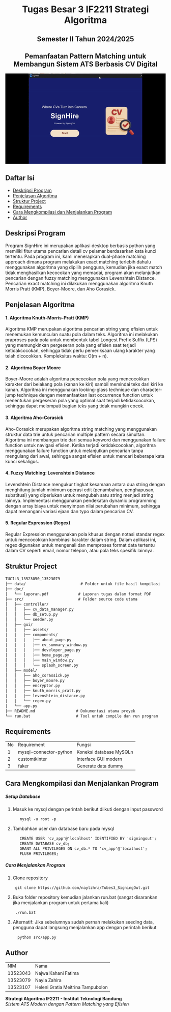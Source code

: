 <h1 align="center"> Tugas Besar 3 IF2211 Strategi Algoritma </h1>
<h2 align="center">Semester II Tahun 2024/2025</h2>
<h2 align="center">  Pemanfaatan Pattern Matching untuk Membangun Sistem ATS Berbasis CV Digital </h2>

<p align="center">
  <img src="doc/signhere.gif" alt="RushHourSolver"/>
</p>

## Daftar Isi
- [Deskripsi Program](#deskripsi-program)
- [Penjelasan Algoritma](#penjelasan-algoritma)
- [Struktur Project](#Struktur-Project)
- [Requirements](#requirements)
- [Cara Mengkompilasi dan Menjalankan Program](#Cara-Mengkompilasi-dan-Menjalankan-Program)
- [Author](#author)

## Deskripsi Program
Program SignHire ini merupakan aplikasi desktop berbasis python yang memiliki fitur utama pencarian detail cv pelamar berdasarkan kata kunci tertentu. Pada program ini, kami menerapkan dual-phase matching approach dimana program melakukan exact matching terlebih dahulu menggunakan algoritma yang dipilih pengguna, kemudian jika exact match tidak menghasilkan kecocokan yang memadai, program akan melanjutkan pencarian dengan fuzzy matching menggunakan Levenshtein Distance. Pencarian exact matching ini dilakukan menggunakan algoritma Knuth Morris Pratt (KMP), Boyer-Moore, dan Aho Corasick. 

## Penjelasan Algoritma
#### 1. Algoritma Knuth-Morris-Pratt (KMP)
Algoritma KMP merupakan algoritma pencarian string yang efisien untuk menemukan kemunculan suatu pola dalam teks. Algoritma ini melakukan praproses pada pola untuk membentuk tabel Longest Prefix Suffix (LPS) yang memungkinkan pergeseran pola yang efisien saat terjadi ketidakcocokan, sehingga tidak perlu pemeriksaan ulang karakter yang telah dicocokkan. Kompleksitas waktu: O(m + n).

#### 2. Algoritma Boyer Moore
Boyer-Moore adalah algoritma pencocokan pola yang mencocokkan karakter dari belakang pola (kanan ke kiri) sambil memindai teks dari kiri ke kanan. Algoritma ini menggunakan looking-glass technique dan character-jump technique dengan memanfaatkan last occurrence function untuk menentukan pergeseran pola yang optimal saat terjadi ketidakcocokan, sehingga dapat melompati bagian teks yang tidak mungkin cocok.

#### 3. Algoritma Aho-Corasick
Aho-Corasick merupakan algoritma string matching yang menggunakan struktur data trie untuk pencarian multiple pattern secara simultan. Algoritma ini membangun trie dari semua keyword dan menggunakan failure function untuk navigasi efisien. Ketika terjadi ketidakcocokan, algoritma menggunakan failure function untuk melanjutkan pencarian tanpa mengulang dari awal, sehingga sangat efisien untuk mencari beberapa kata kunci sekaligus.

#### 4. Fuzzy Matching: Levenshtein Distance
Levenshtein Distance mengukur tingkat kesamaan antara dua string dengan menghitung jumlah minimum operasi edit (penambahan, penghapusan, substitusi) yang diperlukan untuk mengubah satu string menjadi string lainnya. Implementasi menggunakan pendekatan dynamic programming dengan array biaya untuk menyimpan nilai perubahan minimum, sehingga dapat menangani variasi ejaan dan typo dalam pencarian CV.

#### 5. Regular Expression (Regex)
Regular Expression menggunakan pola khusus dengan notasi standar regex untuk mencocokkan kombinasi karakter dalam string. Dalam aplikasi ini, regex digunakan untuk mengenali dan memproses format data tertentu dalam CV seperti email, nomor telepon, atau pola teks spesifik lainnya.

## Struktur Project
```
TUCIL3_13523050_13523079
├── data/                        # Folder untuk file hasil kompilasi 
├── doc/
│   └── laporan.pdf             # Laporan tugas dalam format PDF
├── src/                        # Folder source code utama
│   ├── controller/       
│   │   ├── cv_data_manager.py
│   │   ├── db_setup.py
│   │   └── seeder.py
│   ├── gui/ 
│   │   ├── assets/
│   │   ├── components/
│   │   │   ├── about_page.py
│   │   │   ├── cv_summary_window.py
│   │   │   ├── developer_page.py
│   │   │   ├── home_page.py
│   │   │   ├── main_window.py
│   │   │   └── splash_screen.py
│   ├── model/
│   │   ├── aho_corassick.py
│   │   ├── boyer_moore.py
│   │   ├── encryptor.py
│   │   ├── knuth_morris_pratt.py
│   │   ├── levenshtein_distance.py
│   │   └── regex.py
│   └── app.py
├── README.md                  # Dokumentasi utama proyek
└── run.bat                    # Tool untuk compile dan run program
```

## Requirements
<div>
    <table align="center">
      <tr>
        <td>No</td>
        <td>Requirement</td>
        <td>Fungsi</td>
      </tr>
      <tr>
        <td>1</td>
        <td>mysql-connector-python</td>
        <td>Koneksi database MySQLn</td>
      </tr>
      <tr>
        <td>2</td>
        <td>customtkinter</td>
        <td>Interface GUI modern</td>
      </tr>
      <tr>
        <td>3</td>
        <td>faker</td>
        <td>Generate data dummy</td>
      </tr>
    </table>
</div>

## Cara Mengkompilasi dan Menjalankan Program
##### Setup Database
1. Masuk ke mysql dengan perintah berikut diikuti dengan input password
   ```
      mysql -u root -p
   ```
2. Tambahkan user dan database baru pada mysql 
    ```
       CREATE USER 'cv_app'@'localhost' IDENTIFIED BY 'signingout';
       CREATE DATABASE cv_db;
       GRANT ALL PRIVILEGES ON cv_db.* TO 'cv_app'@'localhost';
       FLUSH PRIVILEGES;
   ```
##### Cara Menjalankan Program
1. Clone repository
   ```
    git clone https://github.com/naylzhra/Tubes3_SigningOut.git
   ```
2. Buka folder repository kemudian jalankan run.bat (sangat disarankan jika menjalankan program untuk pertama kali) 
   ```
    ./run.bat
   ```
3. Alternatif: Jika sebelumnya sudah pernah melakukan seeding data, pengguna dapat langsung menjalankan app dengan perintah berikut 
   ```
     python src/app.py
   ```

## Author
<div>
    <table align="center">
      <tr>
        <td>NIM</td>
        <td>Nama</td>
      </tr>
      <tr>
        <td>13523043</td>
        <td>Najwa Kahani Fatima</td>
      </tr>
      <tr>
        <td>13523079</td>
        <td>Nayla Zahira</td>
      </tr>
      <tr>
        <td>13523107</td>
        <td>Heleni Gratia Meitrina Tampubolon</td>
      </tr>
    </table>
</div>

<div>
  <strong>Strategi Algoritma IF2211 - Institut Teknologi Bandung</strong><br>
  <em>Sistem ATS Modern dengan Pattern Matching yang Efisien</em>
</div>